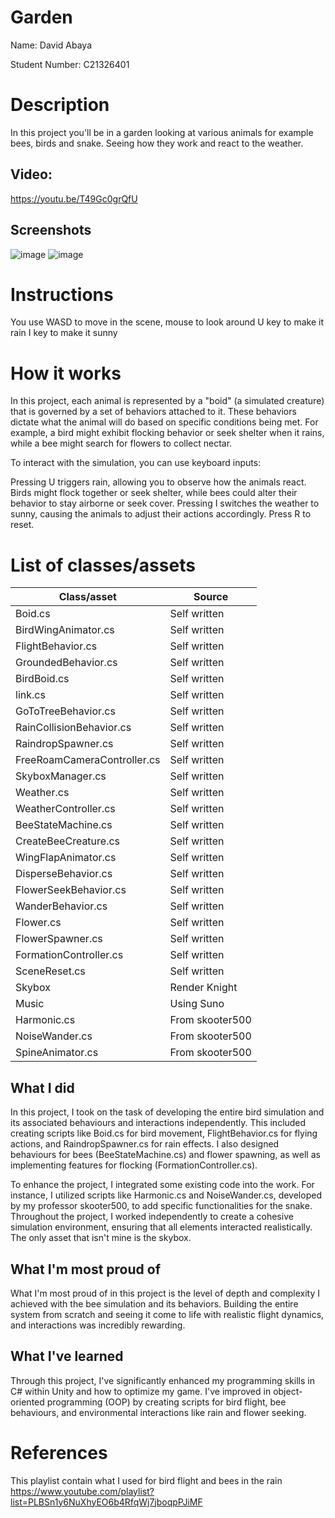 # Garden

Name: David Abaya

Student Number: C21326401

# Description

In this project you'll be in a garden looking at various animals for example bees, birds and snake. Seeing how they work and react to the weather.

## Video:
https://youtu.be/T49Gc0grQfU
## Screenshots
![image](https://github.com/Patpig10/bee/assets/99894564/3ec79569-c816-49cc-9362-4b5ae2e7fb87)
![image](https://github.com/Patpig10/bee/assets/99894564/e1f592c3-8138-49de-9b65-6857f34bdbff)


# Instructions
You use WASD to move in the scene, mouse to look around
U key to make it rain
I key to make it sunny
# How it works
In this project, each animal is represented by a "boid" (a simulated creature) that is governed by a set of behaviors attached to it. These behaviors dictate what the animal will do based on specific conditions being met. For example, a bird might exhibit flocking behavior or seek shelter when it rains, while a bee might search for flowers to collect nectar.

To interact with the simulation, you can use keyboard inputs:

Pressing U triggers rain, allowing you to observe how the animals react. Birds might flock together or seek shelter, while bees could alter their behavior to stay airborne or seek cover.
Pressing I switches the weather to sunny, causing the animals to adjust their actions accordingly. Press R to reset.
# List of classes/assets

| Class/asset | Source |
|-----------|-----------|
| Boid.cs | Self written |
| BirdWingAnimator.cs | Self written |
| FlightBehavior.cs | Self written |
| GroundedBehavior.cs | Self written |
| BirdBoid.cs | Self written |
| link.cs | Self written |
| GoToTreeBehavior.cs | Self written |
| RainCollisionBehavior.cs | Self written |
| RaindropSpawner.cs | Self written |
| FreeRoamCameraController.cs | Self written |
| SkyboxManager.cs | Self written |
| Weather.cs | Self written |
| WeatherController.cs | Self written |
| BeeStateMachine.cs | Self written |
| CreateBeeCreature.cs | Self written |
| WingFlapAnimator.cs | Self written |
| DisperseBehavior.cs | Self written |
| FlowerSeekBehavior.cs | Self written |
| WanderBehavior.cs | Self written |
| Flower.cs | Self written |
| FlowerSpawner.cs | Self written |
| FormationController.cs | Self written |
| SceneReset.cs | Self written |
| Skybox | Render Knight |
| Music | Using Suno |
| Harmonic.cs | From skooter500 |
| NoiseWander.cs | From skooter500 |
| SpineAnimator.cs | From skooter500 |

## What I did

In this project, I took on the task of developing the entire bird simulation and its associated behaviours and interactions independently. This included creating scripts like Boid.cs for bird movement, FlightBehavior.cs for flying actions, and RaindropSpawner.cs for rain effects. I also designed behaviours for bees (BeeStateMachine.cs) and flower spawning, as well as implementing features for flocking (FormationController.cs).

To enhance the project, I integrated some existing code into the work. For instance, I utilized scripts like Harmonic.cs and NoiseWander.cs, developed by my professor skooter500, to add specific functionalities for the snake. Throughout the project, I worked independently to create a cohesive simulation environment, ensuring that all elements interacted realistically. The only asset that isn't mine is the skybox.
## What I'm most proud of

What I'm most proud of in this project is the level of depth and complexity I achieved with the bee simulation and its behaviors. Building the entire system from scratch and seeing it come to life with realistic  flight dynamics, and interactions was incredibly rewarding.
## What I've learned

Through this project, I've significantly enhanced my programming skills in C# within Unity and how to optimize my game. I've improved in object-oriented programming (OOP) by creating scripts for bird flight, bee behaviours, and environmental interactions like rain and flower seeking.
# References

This playlist contain what I used for bird flight and bees in the rain
https://www.youtube.com/playlist?list=PLBSn1y6NuXhyEO6b4RfqWj7jboqpPJiMF

